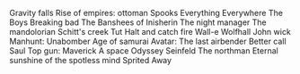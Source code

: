 Gravity falls
Rise of empires: ottoman
Spooks
Everything Everywhere
The Boys
Breaking bad
The Banshees of Inisherin
The night manager
The mandolorian
Schitt's creek
Tut
Halt and catch fire
Wall-e
Wolfhall
John wick
Manhunt: Unabomber 
Age of samurai
Avatar: The last airbender
Better call Saul
Top gun: Maverick 
A space Odyssey
Seinfeld 
The northman
Eternal sunshine of the spotless mind
Sprited Away